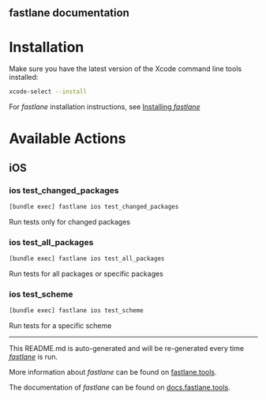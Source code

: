 fastlane documentation
----

# Installation

Make sure you have the latest version of the Xcode command line tools installed:

```sh
xcode-select --install
```

For _fastlane_ installation instructions, see [Installing _fastlane_](https://docs.fastlane.tools/#installing-fastlane)

# Available Actions

## iOS

### ios test_changed_packages

```sh
[bundle exec] fastlane ios test_changed_packages
```

Run tests only for changed packages

### ios test_all_packages

```sh
[bundle exec] fastlane ios test_all_packages
```

Run tests for all packages or specific packages

### ios test_scheme

```sh
[bundle exec] fastlane ios test_scheme
```

Run tests for a specific scheme

----

This README.md is auto-generated and will be re-generated every time [_fastlane_](https://fastlane.tools) is run.

More information about _fastlane_ can be found on [fastlane.tools](https://fastlane.tools).

The documentation of _fastlane_ can be found on [docs.fastlane.tools](https://docs.fastlane.tools).
